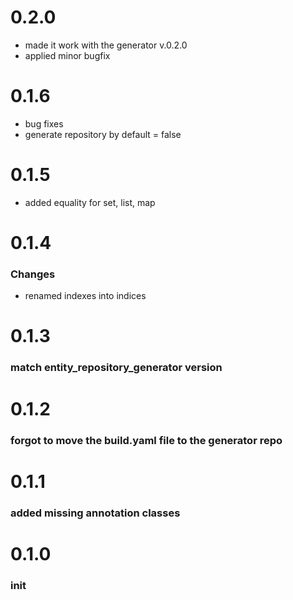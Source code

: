 # 0.2.0
* made it work with the generator v.0.2.0
* applied minor bugfix

# 0.1.6
* bug fixes 
* generate repository by default = false

# 0.1.5
* added equality for set, list, map

# 0.1.4
### Changes
* renamed indexes into indices
# 0.1.3
### match entity_repository_generator version
# 0.1.2
### forgot to move the build.yaml file to the generator repo
# 0.1.1
### added missing annotation classes
# 0.1.0
### init